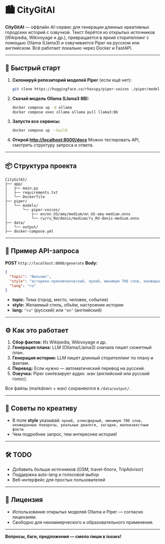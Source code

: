 # 🏙️ CityGitAI

**CityGitAI** — оффлайн AI-сервис для генерации длинных креативных городских историй с озвучкой.
Текст берётся из открытых источников (Wikipedia, Wikivoyage и др.), превращается в яркий сторителлинг с помощью Ollama (Llama3) и озвучивается Piper на русском или английском.
Всё работает локально через Docker и FastAPI.

---

## 🚀 Быстрый старт

1. **Склонируй репозиторий моделей Piper** (если ещё нет):

   ```bash
   git clone https://huggingface.co/rhasspy/piper-voices ./piper/models/piper-voices
   ```

2. **Скачай модель Ollama (Llama3 8B):**

   ```bash
   docker compose up -d ollama
   docker compose exec ollama ollama pull llama3:8b
   ```

3. **Запусти все сервисы:**

   ```bash
   docker compose up --build
   ```

4. **Открой [http://localhost:8000/docs](http://localhost:8000/docs)**
   Можно тестировать API, смотреть структуру запроса и ответа.

---

## 📦 Структура проекта

```
CityGitAI/
├── app/
│   ├── main.py
│   ├── requirements.txt
│   └── Dockerfile
├── piper/
│   └── models/
│       └── piper-voices/
│           ├── en/en_US/amy/medium/en_US-amy-medium.onnx
│           └── ru/ru_RU/denis/medium/ru_RU-denis-medium.onnx
├── data/
│   └── output/
├── docker-compose.yml
```

---

## 🔗 Пример API-запроса

**POST** `http://localhost:8000/generate`
**Body:**

```json
{
  "topic": "Вильнюс",
  "style": "историко-приключенческий, яркий, минимум 700 слов, неожиданные повороты, диалоги и малоизвестные факты",
  "lang": "ru"
}
```

* **topic:** Тема (город, место, человек, событие)
* **style:** Желаемый стиль, объём, настроение истории
* **lang:** `"ru"` (русский) или `"en"` (английский)

---

## ⚙️ Как это работает

1. **Сбор фактов:** Из Wikipedia, Wikivoyage и др.
2. **Генерация плана:** LLM (Ollama/Llama3) сначала пишет сюжетный план.
3. **Генерация истории:** LLM пишет длинный сторителлинг по плану и фактам.
4. **Перевод:** Если нужно — автоматический перевод на русский.
5. **Озвучка:** Piper синтезирует аудио .wav (английский или русский голос).

Все файлы (markdown + wav) сохраняются в `/data/output/`.

---

## 📝 Советы по креативу

* В поле **style** указывай:
  `яркий, атмосферный, минимум 700 слов, неожиданные повороты, реальные диалоги, загадки, малоизвестные факты`
* Чем подробнее запрос, тем интереснее история!

---

## 🛠️ TODO

* Добавить больше источников (OSM, travel-блоги, TripAdvisor)
* Поддержка auto-lang и голосовой выбор
* Веб-интерфейс для простых пользователей

---

## 📜 Лицензия

* Использование открытых моделей Ollama и Piper — согласно лицензиям.
* Свободно для некоммерческого и образовательного применения.

---

**Вопросы, баги, предложения — смело пиши в issues!**
